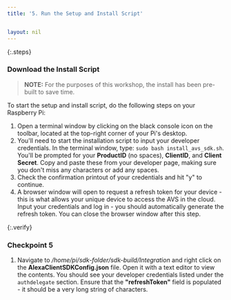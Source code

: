 ```yaml
---
title: '5. Run the Setup and Install Script'


layout: nil
---
```


{:.steps}
### Download the Install Script

> **NOTE:** For the purposes of this workshop, the install has been pre-built to save time.  

To start the setup and install script, do the following steps on your Raspberry Pi:

1. Open a terminal window by clicking on the black console icon on the toolbar, located at the top-right corner of your Pi's desktop.
2. You'll need to start the installation script to input your developer credentials.  In the terminal window, type: `sudo bash install_avs_sdk.sh`.  You'll be prompted for your **ProductID** (no spaces), **ClientID**, and **Client Secret**.  Copy and paste these from your developer page, making sure you don't miss any characters or add any spaces.
3. Check the confirmation printout of your credentials and hit "y" to continue.
4. A browser window will open to request a refresh token for your device - this is what allows your unique device to access the AVS in the cloud.  Input your credentials and log in - you should automatically generate the refresh token.  You can close the browser window after this step.

{:.verify}
### Checkpoint 5

1. Navigate to */home/pi/sdk-folder/sdk-build/Integration* and right click on the **AlexaClientSDKConfig.json** file.  Open it with a text editor to view the contents.  You should see your developer credentials listed under the `authdelegate` section.  Ensure that the **"refreshToken"** field is populated - it should be a very long string of characters.
